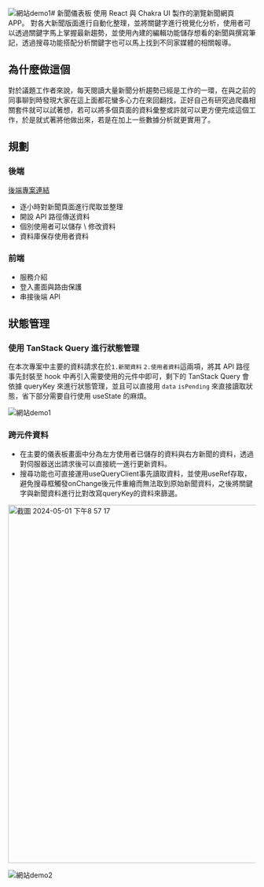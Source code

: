 ![網站demo1](https://github.com/meo2326cc/news_dashboard/assets/107049397/d4ab91a6-fc46-44c6-be66-49c911a29478)# 新聞儀表板
使用 React 與 Chakra UI 製作的瀏覽新聞網頁 APP。
對各大新聞版面進行自動化整理，並將關鍵字進行視覺化分析，使用者可以透過關鍵字馬上掌握最新趨勢，並使用內建的編輯功能儲存想看的新聞與撰寫筆記，透過搜尋功能搭配分析關鍵字也可以馬上找到不同家媒體的相關報導。

## 為什麼做這個
對於議題工作者來說，每天閱讀大量新聞分析趨勢已經是工作的一環，在與之前的同事聊到時發現大家在這上面都花蠻多心力在來回翻找，正好自己有研究過爬蟲相關套件就可以試著想，若可以將多個頁面的資料彙整或許就可以更方便完成這個工作，於是就式著將他做出來，若是在加上一些數據分析就更實用了。

## 規劃
### 後端
[後端專案連結](https://github.com/meo2326cc/news_api_server)
- 逐小時對新聞頁面進行爬取並整理
- 開設 API 路徑傳送資料
- 個別使用者可以儲存 \ 修改資料
- 資料庫保存使用者資料
### 前端
- 服務介紹
- 登入畫面與路由保護
- 串接後端 API
  
## 狀態管理
### 使用 TanStack Query 進行狀態管理 
在本次專案中主要的資料請求在於`1.新聞資料` `2.使用者資料`這兩項，將其 API 路徑事先封裝至 hook 中再引入需要使用的元件中即可，剩下的 TanStack Query 會依據 queryKey 來進行狀態管理，並且可以直接用 `data` `isPending` 來直接讀取狀態，省下部分需要自行使用 useState 的麻煩。

![網站demo1](https://github.com/meo2326cc/news_dashboard/assets/107049397/6fba4b8b-867f-4a22-9a29-1c2c426aea09)


### 跨元件資料
- 在主要的儀表板畫面中分為左方使用者已儲存的資料與右方新聞的資料，透過對伺服器送出請求後可以直接統一進行更新資料。
- 搜尋功能也可直接運用useQueryClient事先讀取資料，並使用useRef存取，避免搜尋框觸發onChange後元件重繪而無法取到原始新聞資料，之後將關鍵字與新聞資料進行比對改寫queryKey的資料來篩選。

<img width="729" alt="截圖 2024-05-01 下午8 57 17" src="https://github.com/meo2326cc/news_dashboard/assets/107049397/3c4f190a-d6d9-40d9-8cc5-2a45f0614a13">

![網站demo2](https://github.com/meo2326cc/news_dashboard/assets/107049397/5c82c668-8713-4dcc-b5d9-da955564b832)

